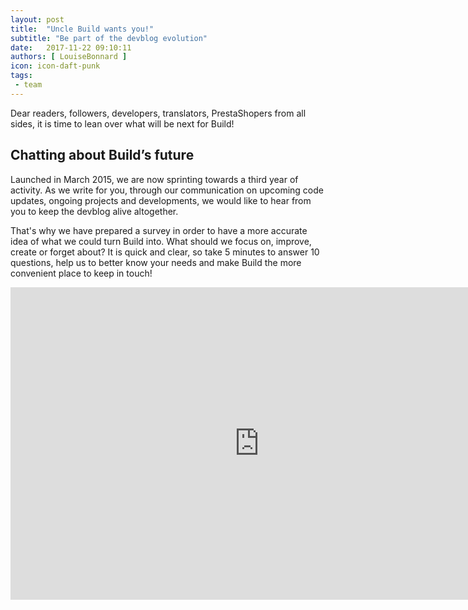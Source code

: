 ```yaml
---
layout: post
title:  "Uncle Build wants you!"
subtitle: "Be part of the devblog evolution"
date:   2017-11-22 09:10:11
authors: [ LouiseBonnard ]
icon: icon-daft-punk
tags:
 - team
---
```


Dear readers, followers, developers, translators, PrestaShopers from all sides, it is time to lean over what will be next for Build!


## Chatting about Build’s future

Launched in March 2015, we are now sprinting towards a third year of activity. As we write for you, through our communication on upcoming code updates, ongoing projects and developments, we would like to hear from you to keep the devblog alive altogether.

That's why we have prepared a survey in order to have a more accurate idea of what we could turn Build into. What should we focus on, improve, create or forget about? It is quick and clear, so take 5 minutes to answer 10 questions, help us to better know your needs and make Build the more convenient place to keep in touch!


<iframe src="https://docs.google.com/forms/d/e/1FAIpQLSdbpHf_5WQASxHQzSIl6PHtlSdQCwdiI75QITGoL_qwb_8-bw/viewform?embedded=true" width="796" height="500" frameborder="0" marginheight="0" marginwidth="0">Loading...</iframe>
